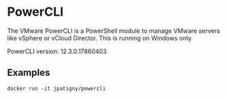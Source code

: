 # PowerCLI

The VMware PowerCLI is a PowerShell module to manage VMware servers like vSphere or vCloud Director.
This is running on Windows only.

PowerCLI version: 12.3.0.17860403

## Examples

```
docker run -it jpatigny/powercli
```
